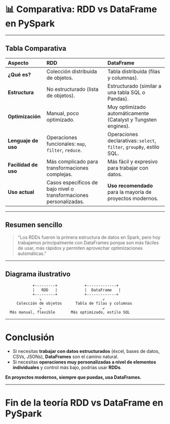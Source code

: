 # 📊 Comparativa: RDD vs DataFrame en PySpark

---

## Tabla Comparativa

| Aspecto | **RDD** | **DataFrame** |
|:---|:---|:---|
| **¿Qué es?** | Colección distribuida de objetos. | Tabla distribuida (filas y columnas). |
| **Estructura** | No estructurado (lista de objetos). | Estructurado (similar a una tabla SQL o Pandas). |
| **Optimización** | Manual, poco optimizado. | Muy optimizado automáticamente (Catalyst y Tungsten engines). |
| **Lenguaje de uso** | Operaciones funcionales: `map`, `filter`, `reduce`. | Operaciones declarativas: `select`, `filter`, `groupBy`, estilo SQL. |
| **Facilidad de uso** | Más complicado para transformaciones complejas. | Más fácil y expresivo para trabajar con datos. |
| **Uso actual** | Casos específicos de bajo nivel o transformaciones personalizadas. | **Uso recomendado** para la mayoría de proyectos modernos. |

---

##  Resumen sencillo

> "Los RDDs fueron la primera estructura de datos en Spark, pero hoy trabajamos principalmente con DataFrames porque son más fáciles de usar, más rápidos y permiten aprovechar optimizaciones automáticas."

---

##  Diagrama ilustrativo

```
            +---------+            +-------------+
            |   RDD   |            |  DataFrame   |
            +---------+            +-------------+
               ↘                           ↙
     Colección de objetos      Tabla de filas y columnas
               ↘                           ↙
  Más manual, flexible       Más optimizado, estilo SQL
```

---

#  Conclusión

- Si necesitas **trabajar con datos estructurados** (éxcel, bases de datos, CSVs, JSONs), **DataFrames** son el camino natural.
- Si necesitas **operaciones muy personalizadas a nivel de elementos individuales** y control más bajo, podrías usar **RDDs**.

**En proyectos modernos, siempre que puedas, usa DataFrames.**

---

#  Fin de la teoría RDD vs DataFrame en PySpark

